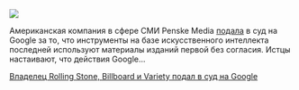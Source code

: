 <!--2025-09-15 14:40:54-->
<div class="yb">
  <div class="rss habr"><img src="https://habrastorage.org/getpro/habr/upload_files/93b/1ae/fb6/93b1aefb6b00f6294b7ae8eb83a24d5a.jpg" /><p>Американская компания в сфере СМИ Penske Media <a href="https://edition.cnn.com/2025/09/14/tech/rolling-stone-billboard-penske-sues-google-ai-hnk" rel="noopener noreferrer nofollow">подала</a> в суд на Google за то, что инструменты на базе искусственного интеллекта последней используют материалы изданий первой без согласия. Истцы настаивают, что действия Google... <p class="titl"><a href="https://habr.com/ru/news/947136/?utm_source=habrahabr&utm_medium=rss&utm_campaign=947136">Владелец Rolling Stone, Billboard и Variety подал в суд на Google</a></p></div>
</div>
